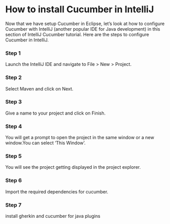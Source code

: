# How to install Cucumber in IntelliJ
Now that we have setup Cucumber in Eclipse, let’s look at how to configure Cucumber with IntelliJ (another popular IDE for Java development) in this section of IntelliJ Cucumber tutorial. Here are the steps to configure Cucumber in IntelliJ.

### Step 1

Launch the IntelliJ IDE and navigate to File > New > Project.

### Step 2

Select Maven and click on Next.

### Step 3

Give a name to your project and click on Finish.

### Step 4

You will get a prompt to open the project in the same window or a new window.You can select ‘This Window’.

### Step 5

You will see the project getting displayed in the project explorer.

### Step 6

Import the required dependencies for cucumber.

### Step 7

install gherkin and cucumber for java plugins



